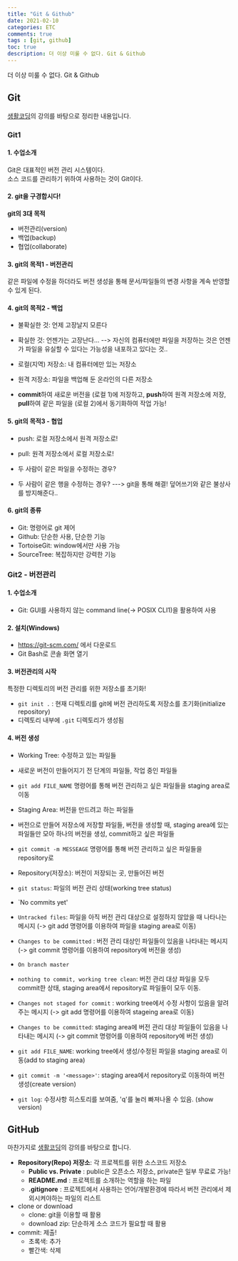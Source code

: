 ```yaml
---
title: "Git & Github"
date: 2021-02-10
categories: ETC
comments: true
tags : [git, github]
toc: true
description: 더 이상 미룰 수 없다. Git & Github  
---
```

더 이상 미룰 수 없다. Git & Github   

## Git
[생활코딩](https://opentutorials.org/module/3733)의 강의를 바탕으로 정리한 내용입니다.      

### Git1
#### 1. 수업소개
Git은 대표적인 버전 관리 시스템이다.   
소스 코드를 관리하기 위하여 사용하는 것이 Git이다. 

#### 2. git을 구경합시다!
**git의 3대 목적**
* 버전관리(version)
* 백업(backup)
* 협업(collaborate)

#### 3. git의 목적1 - 버전관리
같은 파일에 수정을 하더라도 버전 생성을 통해 문서/파일들의 변경 사항을 계속 반영할 수 있게 된다. 

#### 4. git의 목적2 - 백업
* 불확실한 것: 언제 고장날지 모른다
* 확실한 것: 언젠가는 고장난다...
--> 자신의 컴퓨터에만 파일을 저장하는 것은 언젠가 파일을 유실할 수 있다는 가능성을 내포하고 있다는 것..

* 로컬(지역) 저장소: 내 컴퓨터에만 있는 저장소
* 원격 저장소: 파일을 백업해 둔 온라인의 다른 저장소
* **commit**하여 새로운 버전을 (로컬 1)에 저장하고, **push**하여 원격 저장소에 저장, **pull**하여 같은 파일을 (로컬 2)에서 동기화하여 작업 가능!

#### 5. git의 목적3 - 협업
* push: 로컬 저장소에서 원격 저장소로!
* pull: 원격 저장소에서 로컬 저장소로!

* 두 사람이 같은 파일을 수정하는 경우?
* 두 사람이 같은 행을 수정하는 경우?
---> git을 통해 해결! 덮어쓰기와 같은 불상사를 방지해준다..

#### 6. git의 종류
* Git: 명령어로 git 제어
* Github: 단순한 사용, 단순한 기능 
* TortoiseGit: window에서만 사용 가능
* SourceTree: 복잡하지만 강력한 기능

### Git2 - 버전관리
#### 1. 수업소개
* Git: GUI를 사용하지 않는 command line(-> POSIX CLI1)을 활용하여 사용

#### 2. 설치(Windows)
* <https://git-scm.com/> 에서 다운로드
* Git Bash로 콘솔 화면 열기

#### 3. 버전관리의 시작
특정한 디렉토리의 버전 관리를 위한 저장소를 초기화!
* `git init .` : 현재 디렉토리를 git에 버전 관리하도록 저장소를 초기화(initialize repository)
 * 디렉토리 내부에 `.git` 디렉토리가 생성됨
 
#### 4. 버전 생성

* Working Tree: 수정하고 있는 파일들
 * 새로운 버전이 만들어지기 전 단계의 파일들, 작업 중인 파일들
 * `git add FILE_NAME` 명령어를 통해 버전 관리하고 싶은 파일들을 staging area로 이동
 
* Staging Area: 버전을 만드려고 하는 파일들
 * 버전으로 만들어 저장소에 저장할 파일들, 버전을 생성할 때, staging area에 있는 파일들만 모아 하나의 버전을 생성, commit하고 싶은 파일들
 * `git commit -m MESSEAGE` 명령어를 통해 버전 관리하고 싶은 파일들을 repository로 

* Repository(저장소): 버전이 저장되는 곳, 만들어진 버전

* `git status`: 파일의 버전 관리 상태(working tree status)
 * `No commits yet'
  * `Untracked files`: 파일을 아직 버전 관리 대상으로 설정하지 않았을 때 나타나는 메시지 (-> git add 명령어를 이용하여 파일을 staging area로 이동)
  * `Changes to be committed` : 버전 관리 대상인 파일들이 있음을 나타내는 메시지 (-> git commit 명령어를 이용하여 repository에 버전을 생성)
 * `On branch master`
  * `nothing to commit, working tree clean`: 버전 관리 대상 파일을 모두 commit한 상태, staging area에서 repository로 파일들이 모두 이동.  
  * `Changes not staged for commit` : working tree에서 수정 사항이 있음을 알려주는 메시지 (-> git add 명령어를 이용하여 stageing area로 이동)
  * `Changes to be committed`: staging area에 버전 관리 대상 파일들이 있음을 나타내는 메시지 (-> git commit 명령어를 이용하여 repository에 버전 생성)
  
* `git add FILE_NAME`: working tree에서 생성/수정된 파일을 staging area로 이동(add to staging area)
* `git commit -m '<message>'`: staging area에서 repository로 이동하여 버전 생성(create version)
* `git log`: 수정사항 히스토리를 보여줌, 'q'를 눌러 빠져나올 수 있음. (show version)

## GitHub
마찬가지로 [생활코딩](https://opentutorials.org/module/4636)의 강의를 바탕으로 합니다.
* **Repository(Repo) 저장소**: 각 프로젝트를 위한 소스코드 저장소
  * **Public vs. Private** : public은 오픈소스 저장소, private은 일부 무료로 가능!
  * **README.md** : 프로젝트를 소개하는 역할을 하는 파일
  * **.gitignore** : 프로젝트에서 사용하는 언어/개발환경에 따라서 버전 관리에서 제외시켜야하는 파일의 리스트
* clone or download
  * clone: git을 이용할 때 활용
  * download zip: 단순하게 소스 코드가 필요할 때 활용
* commit: 제출!
  * 초록색: 추가
  * 빨간색: 삭제
